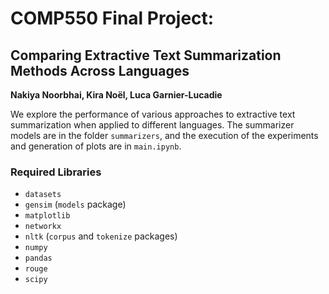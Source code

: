 # COMP550 Final Project: 
## Comparing Extractive Text Summarization Methods Across Languages

**Nakiya Noorbhai, Kira Noël, Luca Garnier-Lucadie**

We explore the performance of various approaches to extractive text summarization when applied to different languages. The summarizer models are in the folder `summarizers`, and the execution of the experiments and generation of plots are in `main.ipynb`.

### Required Libraries
* `datasets`
* `gensim` (`models` package)
* `matplotlib`
* `networkx`
* `nltk` (`corpus` and `tokenize` packages)
* `numpy`
* `pandas`
* `rouge`
* `scipy`
